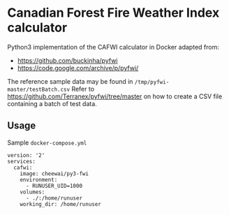 # Canadian Forest Fire Weather Index calculator

Python3 implementation of the CAFWI calculator in Docker adapted from:
* https://github.com/buckinha/pyfwi
* https://code.google.com/archive/p/pyfwi/

The reference sample data may be found in `/tmp/pyfwi-master/testBatch.csv` 
Refer to https://github.com/Terranex/pyfwi/tree/master on how to create a CSV file containing a batch of test data.

## Usage

Sample `docker-compose.yml`

```
version: '2'
services:
  cafwi:
    image: cheewai/py3-fwi
    environment:
      - RUNUSER_UID=1000
    volumes:
      - ./:/home/runuser
    working_dir: /home/runuser
```
